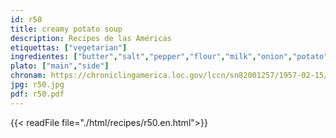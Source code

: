 ```yaml
---
id: r50
title: creamy potato soup
description: Recipes de las Américas
etiquettas: ["vegetarian"]
ingredientes: ["butter","salt","pepper","flour","milk","onion","potato"]
plato: ["main","side"]
chronam: https://chroniclingamerica.loc.gov/lccn/sn82001257/1957-02-15/ed-1/seq-5/
jpg: r50.jpg
pdf: r50.pdf
---
```


{{< readFile file="./html/recipes/r50.en.html">}}